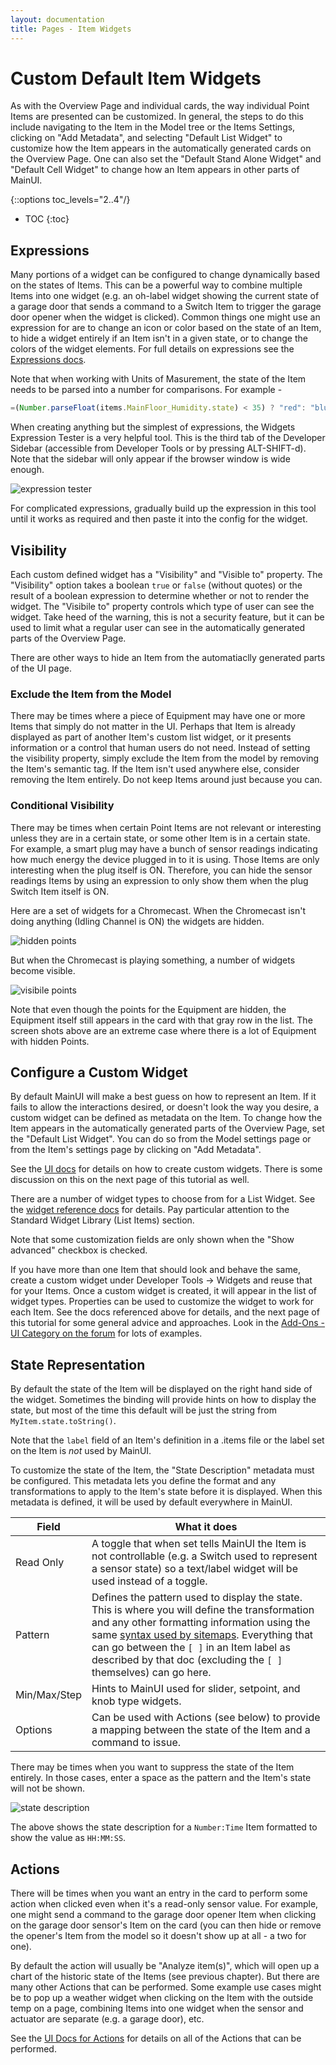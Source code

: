 ```yaml
---
layout: documentation
title: Pages - Item Widgets
---
```


# Custom Default Item Widgets

As with the Overview Page and individual cards, the way individual Point Items are presented can be customized.
In general, the steps to do this include navigating to the Item in the Model tree or the Items Settings, clicking on "Add Metadata", and selecting "Default List Widget" to customize how the Item appears in the automatically generated cards on the Overview Page.
One can also set the "Default Stand Alone Widget" and "Default Cell Widget" to change how an Item appears in other parts of MainUI.

{::options toc_levels="2..4"/}

- TOC
{:toc}

## Expressions

Many portions of a widget can be configured to change dynamically based on the states of Items.
This can be a powerful way to combine multiple Items into one widget (e.g. an oh-label widget showing the current state of a garage door that sends a command to a Switch Item to trigger the garage door opener when the widget is clicked).
Common things one might use an expression for are to change an icon or color based on the state of an Item, to hide a widget entirely if an Item isn't in a given state, or to change the colors of the widget elements.
For full details on expressions see the [Expressions docs]({{base}}/ui/building-pages.html#dynamically-configuring-components-with-expressions).

Note that when working with Units of Masurement, the state of the Item needs to be parsed into a number for comparisons.
For example -

```javascript
=(Number.parseFloat(items.MainFloor_Humidity.state) < 35) ? "red": "blue"
```

When creating anything but the simplest of expressions, the Widgets Expression Tester is a very helpful tool.
This is the third tab of the Developer Sidebar (accessible from Developer Tools or by pressing ALT-SHIFT-d).
Note that the sidebar will only appear if the browser window is wide enough.

![expression tester](images/expression_tester.png)

For complicated expressions, gradually build up the expression in this tool until it works as required and then paste it into the config for the widget.

## Visibility

Each custom defined widget has a "Visibility" and "Visible to" property.
The "Visibility" option takes a boolean `true` or `false` (without quotes) or the result of a boolean expression to determine whether or not to render the widget.
The "Visibile to" property controls which type of user can see the widget.
Take heed of the warning, this is not a security feature, but it can be used to limit what a regular user can see in the automatically generated parts of the Overview Page.

There are other ways to hide an Item from the automatiaclly generated parts of the UI page.

### Exclude the Item from the Model

There may be times where a piece of Equipment may have one or more Items that simply do not matter in the UI.
Perhaps that Item is already displayed as part of another Item's custom list widget, or it presents information or a control that human users do not need.
Instead of setting the visibility property, simply exclude the Item from the model by removing the Item's semantic tag.
If the Item isn't used anywhere else, consider removing the Item entirely.
Do not keep Items around just because you can.

### Conditional Visibility

There may be times when certain Point Items are not relevant or interesting unless they are in a certain state, or some other Item is in a certain state.
For example, a smart plug may have a bunch of sensor readings indicating how much energy the device plugged in to it is using.
Those Items are only interesting when the plug itself is ON.
Therefore, you can hide the sensor readings Items by using an expression to only show them when the plug Switch Item itself is ON.

Here are a set of widgets for a Chromecast.
When the Chromecast isn't doing anything (Idling Channel is ON) the widgets are hidden.

![hidden points](images/hidden_points.png)

But when the Chromecast is playing something, a number of widgets become visible.

![visibile points](images/now_visible_points.png)

Note that even though the points for the Equipment are hidden, the Equipment itself still appears in the card with that gray row in the list.
The screen shots above are an extreme case where there is a lot of Equipment with hidden Points.

## Configure a Custom Widget

By default MainUI will make a best guess on how to represent an Item.
If it fails to allow the interactions desired, or doesn't look the way you desire, a custom widget can be defined as metadata on the Item.
To change how the Item appears in the automatically generated parts of the Overview Page, set the "Default List Widget".
You can do so from the Model settings page or from the Item's settings page by clicking on "Add Metadata".

See the [UI docs]({{base}}/ui/building-pages.html) for details on how to create custom widgets.
There is some discussion on this on the next page of this tutorial as well.

There are a number of widget types to choose from for a List Widget.
See the [widget reference docs]({{base}}/ui/components/index.html) for details.
Pay particular attention to the Standard Widget Library (List Items) section.

Note that some customization fields are only shown when the "Show advanced" checkbox is checked.

If you have more than one Item that should look and behave the same, create a custom widget under Developer Tools -> Widgets and reuse that for your Items.
Once a custom widget is created, it will appear in the list of widget types.
Properties can be used to customize the widget to work for each Item.
See the docs referenced above for details, and the next page of this tutorial for some general advice and approaches.
Look in the [Add-Ons - UI Category on the forum](https://community.openhab.org/c/add-ons/uis/30) for lots of examples.

## State Representation

By default the state of the Item will be displayed on the right hand side of the widget.
Sometimes the binding will provide hints on how to display the state, but most of the time this default will be just the string from `MyItem.state.toString()`.

Note that the `label` field of an Item's definition in a .items file or the label set on the Item is *not* used by MainUI.

To customize the state of the Item, the "State Description" metadata must be configured.
This metadata lets you define the format and any transformations to apply to the Item's state before it is displayed.
When this metadata is defined, it will be used by default everywhere in MainUI.

Field | What it does
-|-
Read Only | A toggle that when set tells MainUI the Item is not controllable (e.g. a Switch used to represent a sensor state) so a text/label widget will be used instead of a toggle.
Pattern | Defines the pattern used to display the state. This is where you will define the transformation and any other formatting information using the same [syntax used by sitemaps]({{base}}/configuration/items.html#state-presentation). Everything that can go between the `[ ]` in an Item label as described by that doc (excluding the `[ ]` themselves) can go here.
Min/Max/Step | Hints to MainUI used for slider, setpoint, and knob type widgets.
Options | Can be used with Actions (see below) to provide a mapping between the state of the Item and a command to issue.

There may be times when you want to suppress the state of the Item entirely.
In those cases, enter a space as the pattern and the Item's state will not be shown.

![state description](images/state_description.png)

The above shows the state description for a `Number:Time` Item formatted to show the value as `HH:MM:SS`.

## Actions

There will be times when you want an entry in the card to perform some action when clicked even when it's a read-only sensor value.
For example, one might send a command to the garage door opener Item when clicking on the garage door sensor's Item on the card (you can then hide or remove the opener's Item from the model so it doesn't show up at all - a two for one).

By default the action will usually be "Analyze item(s)", which will open up a chart of the historic state of the Items (see previous chapter).
But there are many other Actions that can be performed.
Some example use cases might be to pop up a weather widget when clicking on the Item with the outside temp on a page, combining Items into one widget when the sensor and actuator are separate (e.g. a garage door), etc.

See the [UI Docs for Actions]({{base}}/ui/building-pages.html#actions) for details on all of the Actions that can be performed.

